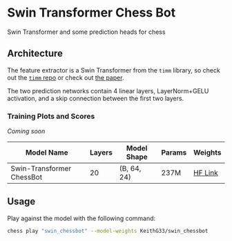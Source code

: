 # Swin Transformer Chess Bot
Swin Transformer and some prediction heads for chess
## Architecture
The feature extractor is a Swin Transformer from the `timm` library, so check out the [`timm` repo](https://github.com/huggingface/pytorch-image-models/blob/main/timm/models/swin_transformer.py) or check out [the paper](https://arxiv.org/abs/2103.14030). 

The two prediction networks contain 4 linear layers, LayerNorm+GELU activation, and a skip connection between the first two layers.

### Training Plots and Scores
*Coming soon*
<!-- ![Training Plot](path_to_training_plot.png) -->

<div align="center">

| Model Name   | Layers | Model Shape  | Params      | Weights       |
|--------------|--------|--------------|-------------|---------------|
| Swin-Transformer ChessBot | 20     | (B, 64, 24)  | 237M        | [HF Link](https://huggingface.co/KeithG33/swin_chessbot/blob/main/pytorch_model.bin) |

</div>

## Usage
Play against the model with the following command:

```bash
chess play "swin_chessbot" --model-weights KeithG33/swin_chessbot
```